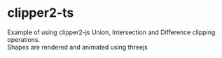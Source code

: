 # clipper2-ts
Example of using clipper2-js Union, Intersection and Difference clipping operations.  
Shapes are rendered and animated using threejs

